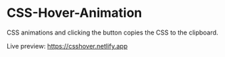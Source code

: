 # CSS-Hover-Animation
CSS animations and clicking the button copies the CSS to the clipboard.

Live preview: https://csshover.netlify.app
